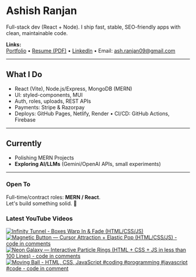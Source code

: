 # Ashish Ranjan

Full-stack dev (React + Node). I ship fast, stable, SEO-friendly apps with clean, maintainable code.

**Links:**  
[Portfolio](https://www.ashishranjan.net) • 
[Resume (PDF)](https://github.com/a2rp/resume/releases/latest/download/Ashish_Ranjan_Resume.pdf) • 
[LinkedIn](https://www.linkedin.com/in/aashishranjan/) • 
Email: ash.ranjan09@gmail.com

---

## What I Do
- React (Vite), Node.js/Express, MongoDB (MERN)
- UI: styled-components, MUI
- Auth, roles, uploads, REST APIs
- Payments: Stripe & Razorpay
- Deploys: GitHub Pages, Netlify, Render • CI/CD: GitHub Actions, Firebase

---

## Currently
- Polishing MERN Projects
- **Exploring AI/LLMs** (Gemini/OpenAI APIs, small experiments)

---

### Open To
Full-time/contract roles: **MERN / React**.  
Let's build something solid. 🚀

### Latest YouTube Videos
<p align="left">

<!-- BEGIN YOUTUBE-CARDS -->
[![Infinity Tunnel - Boxes Warp In & Fade (HTML/CSS/JS)](https://ytcards.demolab.com/?id=2lQbjd_15_U&title=Infinity+Tunnel+-+Boxes+Warp+In+%26+Fade+%28HTML%2FCSS%2FJS%29&lang=en&timestamp=1760908927&background_color=%230d1117&title_color=%23ffffff&stats_color=%23b3b3b3&max_title_lines=2&width=360&border_radius=10 "Infinity Tunnel - Boxes Warp In & Fade (HTML/CSS/JS)")](https://www.youtube.com/shorts/2lQbjd_15_U)
[![Magnetic Button — Cursor Attraction + Elastic Pop (HTML/CSS/JS) - code in comments](https://ytcards.demolab.com/?id=ZT1fo92-57M&title=Magnetic+Button+%E2%80%94+Cursor+Attraction+%2B+Elastic+Pop+%28HTML%2FCSS%2FJS%29+-+code+in+comments&lang=en&timestamp=1760903978&background_color=%230d1117&title_color=%23ffffff&stats_color=%23b3b3b3&max_title_lines=2&width=360&border_radius=10 "Magnetic Button — Cursor Attraction + Elastic Pop (HTML/CSS/JS) - code in comments")](https://www.youtube.com/shorts/ZT1fo92-57M)
[![Neon Galaxy — Interactive Particle Rings (HTML + CSS + JS in less than 100 Lines) - code in comments](https://ytcards.demolab.com/?id=Pht83xBN4eQ&title=Neon+Galaxy+%E2%80%94+Interactive+Particle+Rings+%28HTML+%2B+CSS+%2B+JS+in+less+than+100+Lines%29+-+code+in+comments&lang=en&timestamp=1760902092&background_color=%230d1117&title_color=%23ffffff&stats_color=%23b3b3b3&max_title_lines=2&width=360&border_radius=10 "Neon Galaxy — Interactive Particle Rings (HTML + CSS + JS in less than 100 Lines) - code in comments")](https://www.youtube.com/shorts/Pht83xBN4eQ)
[![Moving Ball - HTML, CSS, JavaScript #coding #programming #javascript #code - code in comment](https://ytcards.demolab.com/?id=I2bzJt_Q1L8&title=Moving+Ball+-+HTML%2C+CSS%2C+JavaScript+%23coding+%23programming+%23javascript+%23code+-+code+in+comment&lang=en&timestamp=1760898295&background_color=%230d1117&title_color=%23ffffff&stats_color=%23b3b3b3&max_title_lines=2&width=360&border_radius=10 "Moving Ball - HTML, CSS, JavaScript #coding #programming #javascript #code - code in comment")](https://www.youtube.com/shorts/I2bzJt_Q1L8)
<!-- END YOUTUBE-CARDS -->

</p>
